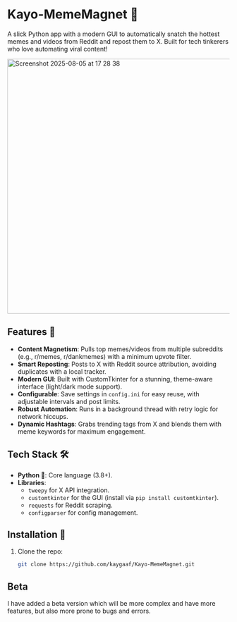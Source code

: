 # Kayo-MemeMagnet 📱

A slick Python app with a modern GUI to automatically snatch the hottest memes and videos from Reddit and repost them to X. Built for tech tinkerers who love automating viral content! 

<img width="718" height="578" alt="Screenshot 2025-08-05 at 17 28 38" src="https://github.com/user-attachments/assets/7c9bd181-2da0-4425-a153-18ffa7cd6c9e" />

## Features 🚀
- **Content Magnetism**: Pulls top memes/videos from multiple subreddits (e.g., r/memes, r/dankmemes) with a minimum upvote filter.
- **Smart Reposting**: Posts to X with Reddit source attribution, avoiding duplicates with a local tracker.
- **Modern GUI**: Built with CustomTkinter for a stunning, theme-aware interface (light/dark mode support).
- **Configurable**: Save settings in `config.ini` for easy reuse, with adjustable intervals and post limits.
- **Robust Automation**: Runs in a background thread with retry logic for network hiccups.
- **Dynamic Hashtags**: Grabs trending tags from X and blends them with meme keywords for maximum engagement.

## Tech Stack 🛠️
- **Python 🐍**: Core language (3.8+).
- **Libraries**:
  - `tweepy` for X API integration.
  - `customtkinter` for the GUI (install via `pip install customtkinter`).
  - `requests` for Reddit scraping.
  - `configparser` for config management.

## Installation 💾
1. Clone the repo:
   ```bash
   git clone https://github.com/kaygaaf/Kayo-MemeMagnet.git

## Beta

I have added a beta version which will be more complex and have more features, but also more prone to bugs and errors.


